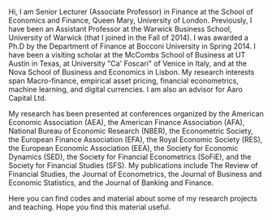 Hi, I am Senior Lecturer (Associate Professor) in Finance at the School of Economics and Finance, Queen Mary, University of London. 
Previously, I have been an Assistant Professor at the Warwick Business School, University of Warwick (that I joined in the Fall of 2014). 
I was awarded a Ph.D by the Department of Finance at Bocconi University in Spring 2014. I have been a visiting scholar at the McCombs School of Business 
at UT Austin in Texas, at University "Ca' Foscari" of Venice in Italy, and at the Nova School of Business and Economics in Lisbon. 
My research interests span Macro-finance, empirical asset pricing, financial econometrics, machine learning, and digital currencies. 
I am also an advisor for Aaro Capital Ltd.  

My research has been presented at conferences organized by the American Economic Association (AEA), the American Finance Association (AFA), National Bureau of Economic Research (NBER), the Econometric Society, the European Finance Association (EFA), the Royal Economic Society (RES), the European Economic Association (EEA), the Society for Economic Dynamics (SED), the Society for Financial Econometrics (SoFiE), and the Society for Financial Studies (SFS). My publications include The Review of Financial Studies, the Journal of Econometrics, the Journal of Business and Economic Statistics, and the Journal of Banking and Finance. 

Here you can find codes and material about some of my research projects and teaching. Hope you find this material useful. 
